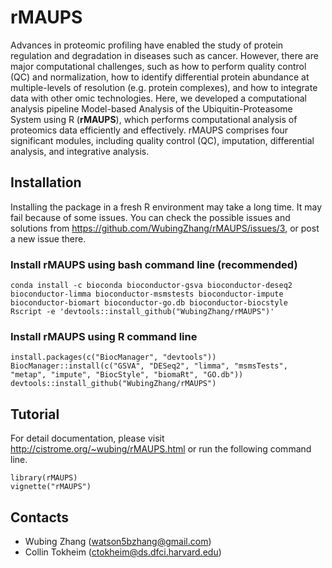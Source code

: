 # rMAUPS

Advances in proteomic profiling have enabled the study of protein regulation and degradation in diseases such as cancer. However, there are major computational challenges, such as how to perform quality control (QC) and normalization, how to identify differential protein abundance at multiple-levels of resolution (e.g. protein complexes), and how to integrate data with other omic technologies. Here, we developed a computational analysis pipeline Model-based Analysis of the Ubiquitin-Proteasome System using R (**rMAUPS**), which performs computational analysis of proteomics data efficiently and effectively. rMAUPS comprises four significant modules, including quality control (QC), imputation, differential analysis, and integrative analysis.

## Installation
Installing the package in a fresh R environment may take a long time. It may fail because of some issues. You can check the possible issues and solutions from https://github.com/WubingZhang/rMAUPS/issues/3, or post a new issue there.

### Install rMAUPS using bash command line (recommended)
```
conda install -c bioconda bioconductor-gsva bioconductor-deseq2 bioconductor-limma bioconductor-msmstests bioconductor-impute bioconductor-biomart bioconductor-go.db bioconductor-biocstyle
Rscript -e 'devtools::install_github("WubingZhang/rMAUPS")'
```
### Install rMAUPS using R command line
```
install.packages(c("BiocManager", "devtools"))
BiocManager::install(c("GSVA", "DESeq2", "limma", "msmsTests", "metap", "impute", "BiocStyle", "biomaRt", "GO.db")) 
devtools::install_github("WubingZhang/rMAUPS")
```

## Tutorial
For detail documentation, please visit http://cistrome.org/~wubing/rMAUPS.html or run the following command line.

```
library(rMAUPS)
vignette("rMAUPS")
```


## Contacts

* Wubing Zhang (watson5bzhang@gmail.com)
* Collin Tokheim (ctokheim@ds.dfci.harvard.edu)

